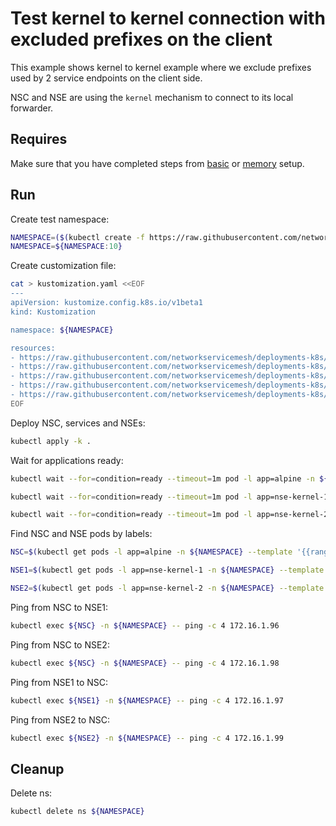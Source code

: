# Test kernel to kernel connection with excluded prefixes on the client

This example shows kernel to kernel example where we exclude prefixes used by 2 service endpoints on the client side. 

NSC and NSE are using the `kernel` mechanism to connect to its local forwarder.

## Requires

Make sure that you have completed steps from [basic](../../basic) or [memory](../../memory) setup.

## Run

Create test namespace:
```bash
NAMESPACE=($(kubectl create -f https://raw.githubusercontent.com/networkservicemesh/deployments-k8s/c499f20c6a7690d6c68a0afb258f0f9a2c256d99/examples/use-cases/namespace.yaml)[0])
NAMESPACE=${NAMESPACE:10}
```

Create customization file:
```bash
cat > kustomization.yaml <<EOF
---
apiVersion: kustomize.config.k8s.io/v1beta1
kind: Kustomization

namespace: ${NAMESPACE}

resources:
- https://raw.githubusercontent.com/networkservicemesh/deployments-k8s/c499f20c6a7690d6c68a0afb258f0f9a2c256d99/examples/features/exclude-prefixes-client/test-client.yaml
- https://raw.githubusercontent.com/networkservicemesh/deployments-k8s/c499f20c6a7690d6c68a0afb258f0f9a2c256d99/examples/features/exclude-prefixes-client/nsm-service-1.yaml
- https://raw.githubusercontent.com/networkservicemesh/deployments-k8s/c499f20c6a7690d6c68a0afb258f0f9a2c256d99/examples/features/exclude-prefixes-client/nsm-service-2.yaml
- https://raw.githubusercontent.com/networkservicemesh/deployments-k8s/c499f20c6a7690d6c68a0afb258f0f9a2c256d99/examples/features/exclude-prefixes-client/nse-kernel-1.yaml
- https://raw.githubusercontent.com/networkservicemesh/deployments-k8s/c499f20c6a7690d6c68a0afb258f0f9a2c256d99/examples/features/exclude-prefixes-client/nse-kernel-2.yaml
EOF
```

Deploy NSC, services and NSEs:
```bash
kubectl apply -k .
```

Wait for applications ready:
```bash
kubectl wait --for=condition=ready --timeout=1m pod -l app=alpine -n ${NAMESPACE}
```
```bash
kubectl wait --for=condition=ready --timeout=1m pod -l app=nse-kernel-1 -n ${NAMESPACE}
```
```bash
kubectl wait --for=condition=ready --timeout=1m pod -l app=nse-kernel-2 -n ${NAMESPACE}
```

Find NSC and NSE pods by labels:
```bash
NSC=$(kubectl get pods -l app=alpine -n ${NAMESPACE} --template '{{range .items}}{{.metadata.name}}{{"\n"}}{{end}}')
```
```bash
NSE1=$(kubectl get pods -l app=nse-kernel-1 -n ${NAMESPACE} --template '{{range .items}}{{.metadata.name}}{{"\n"}}{{end}}')
```
```bash
NSE2=$(kubectl get pods -l app=nse-kernel-2 -n ${NAMESPACE} --template '{{range .items}}{{.metadata.name}}{{"\n"}}{{end}}')
```

Ping from NSC to NSE1:
```bash
kubectl exec ${NSC} -n ${NAMESPACE} -- ping -c 4 172.16.1.96
```

Ping from NSC to NSE2:
```bash
kubectl exec ${NSC} -n ${NAMESPACE} -- ping -c 4 172.16.1.98
```

Ping from NSE1 to NSC:
```bash
kubectl exec ${NSE1} -n ${NAMESPACE} -- ping -c 4 172.16.1.97
```

Ping from NSE2 to NSC:
```bash
kubectl exec ${NSE2} -n ${NAMESPACE} -- ping -c 4 172.16.1.99
```

## Cleanup

Delete ns:
```bash
kubectl delete ns ${NAMESPACE}
```
